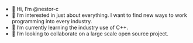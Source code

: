 - 👋 Hi, I’m @nestor-c
- 👀 I’m interested in just about everything. I want to find new ways to work programming into every industry. 
- 🌱 I’m currently learning the industry use of C++.
- 💞️ I’m looking to collaborate on a large scale open source project.


<!---
nestor-c/nestor-c is a ✨ special ✨ repository because its `README.md` (this file) appears on your GitHub profile.
You can click the Preview link to take a look at your changes.
--->
